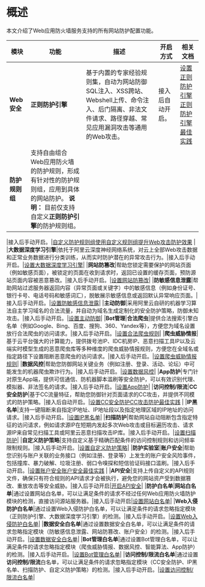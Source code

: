 # 概述

本文介绍了Web应用防火墙服务支持的所有网站防护配置功能。

|模块|功能|描述|开启方式|相关文档|
|--|--|--|----|----|
|**Web安全**|**正则防护引擎**|基于内置的专家经验规则集，自动为网站防御SQL注入、XSS跨站、Webshell上传、命令注入、后门隔离、非法文件请求、路径穿越、常见应用漏洞攻击等通用的Web攻击。|接入后自动开启。|[设置正则防护引擎](/cn.zh-CN/网站防护配置/Web安全/设置正则防护引擎.md)[正则防护引擎最佳实践](t15589.md#) |
|**防护规则组**|支持自由组合Web应用防火墙的防护规则，形成有针对性的防护规则组，应用到具体的网站防护。 **说明：** 目前仅支持自定义**正则防护引擎**的防护规则组。

|接入后手动开启。|[自定义防护规则组](/cn.zh-CN/网站防护配置/自定义防护规则组.md)[使用自定义规则组提升Web攻击防护效果](t78570.md#) |
|**大数据深度学习引擎**|依托于阿里云深度神经网络系统，对云上全部Web攻击数据和正常业务数据进行分类训练，从而实时防护潜在的异常攻击行为。|接入后手动开启。|[设置大数据深度学习引擎](/cn.zh-CN/网站防护配置/Web安全/设置大数据深度学习引擎.md)|
|**网站防篡改**|帮助您锁定需要保护的网站页面（例如敏感页面），被锁定的页面在收到请求时，返回已设置的缓存页面，预防源站页面内容被恶意篡改。|接入后手动开启。|[设置网站防篡改](/cn.zh-CN/网站防护配置/Web安全/设置网站防篡改.md)|
|**防敏感信息泄露**|帮助网站过滤服务器返回内容（异常页面或关键字）中的敏感信息（例如身份证号、银行卡号、电话号码和敏感词汇），脱敏展示敏感信息或返回默认异常响应页面。|接入后手动开启。|[设置防敏感信息泄露](/cn.zh-CN/网站防护配置/Web安全/设置防敏感信息泄露.md)|
|**主动防御**|采用阿里云自研的机器学习算法自主学习域名的合法流量，并自动为域名生成定制化的安全防护策略，防御未知攻击。|接入后手动开启。|[设置主动防御](/cn.zh-CN/网站防护配置/Web安全/设置主动防御.md)|
|**Bot管理**|**合法爬虫**|提供合法搜索引擎白名单（例如Google、Bing、百度、搜狗、360、Yandex等），方便您为域名设置放行合法爬虫的访问请求。|接入后手动开启。|[设置合法爬虫规则](/cn.zh-CN/网站防护配置/Bot管理/设置合法爬虫规则.md)|
|**爬虫威胁情报**|基于云平台强大的计算能力，提供拨号池IP、IDC机房IP、恶意扫描工具IP以及云端实时模型生成的恶意爬虫库等多种维度的爬虫威胁情报规则，方便您在全域名或指定路径下设置阻断恶意爬虫的访问请求。|接入后手动开启。|[设置爬虫威胁情报规则](/cn.zh-CN/网站防护配置/Bot管理/设置爬虫威胁情报规则.md)|
|**数据风控**|帮助您防御网站关键业务（例如注册、登录、活动、论坛）中可能发生的机器爬虫欺诈行为。|接入后手动开启。|[设置数据风控](/cn.zh-CN/网站防护配置/Bot管理/设置数据风控.md)|
|**App防护**|专门针对原生App端，提供可信通信、防机器脚本滥刷等安全防护，可以有效识别代理、模拟器、非法签名的请求。|接入后手动开启。|[设置App防护](/cn.zh-CN/网站防护配置/Bot管理/App防护/设置App防护.md)|
|**访问控制/限流**|**CC安全防护**|基于CC流量特征，帮助您防御针对页面请求的CC攻击，并提供不同模式的防护策略。|接入后自动开启。|[设置CC安全防护](/cn.zh-CN/网站防护配置/访问控制/限流/设置CC安全防护.md)[CC攻击防护最佳实践](t81368.md#) |
|**IP黑名单**|支持一键阻断来自指定IP地址、IP地址段以及指定地理区域的IP地址的访问请求。|接入后手动开启。|[设置IP黑名单](/cn.zh-CN/网站防护配置/访问控制/限流/设置IP黑名单.md)|
|**扫描防护**|帮助网站自动阻断包含指定特征的访问请求，例如请求源IP在短期内发起多次Web攻击或目标遍历攻击、请求源IP来自常见扫描工具或阿里云恶意扫描攻击IP库。|接入后手动开启。|[设置扫描防护](/cn.zh-CN/网站防护配置/访问控制/限流/设置扫描防护.md)|
|**自定义防护策略**|支持自定义基于精确匹配条件的访问控制规则和访问频率限制规则。|接入后手动开启。|[设置自定义防护策略](/cn.zh-CN/网站防护配置/访问控制/限流/设置自定义防护策略.md)|
|**防护实验室**|**账户安全**|帮助您识别与账户关联的业务接口（例如注册、登录等）上发生的账户安全风险事件，包括撞库、暴力破解、垃圾注册、弱口令嗅探和短信验证码接口滥刷。|接入后手动开启。|[设置账户安全](/cn.zh-CN/防护实验室/设置账户安全.md)[账户安全最佳实践](t1840545.md#) |
|**API安全**|支持上传自定义的API规则文件，确保只有符合规则的API请求才会被执行，避免您的网站资产受到数据篡改、重放攻击等安全威胁。|接入后手动开启|[开启API安全](/cn.zh-CN/防护实验室/开启API安全.md)|
|**防护白名单**|**网站白名单**|通过设置网站白名单，可以让满足条件的请求不经过任何Web应用防火墙防护模块的检测，直接访问源站服务器。|接入后手动开启|[设置网站白名单](/cn.zh-CN/网站防护配置/防护白名单/设置网站白名单.md)|
|**Web入侵防护白名单**|通过设置Web入侵防护白名单，可以让满足条件的请求忽略指定模块（正则防护引擎、大数据深度学习引擎）的检测。|接入后手动开启。|[设置Web入侵防护白名单](/cn.zh-CN/网站防护配置/防护白名单/设置Web入侵防护白名单.md)|
|**数据安全白名单**|通过设置数据安全白名单，可以让满足条件的请求忽略指定模块（防敏感信息泄露、网站防篡改、账户安全）的检测。|接入后手动开启。|[设置数据安全白名单](/cn.zh-CN/网站防护配置/防护白名单/设置数据安全白名单.md)|
|**Bot管理白名单**|通过设置Bot管理白名单，可以让满足条件的请求忽略指定模块（爬虫威胁情报、数据风控、智能算法、App防护）的检测。|接入后手动开启。|[设置Bot管理白名单](/cn.zh-CN/网站防护配置/防护白名单/设置Bot管理白名单.md)|
|**访问控制/限流白名单**|通过设置**访问控制/限流**白名单，可以让满足条件的请求忽略指定模块（CC安全防护、IP黑名单、扫描防护、自定义防护策略）的检测。|接入后手动开启。|[设置访问控制/限流白名单](/cn.zh-CN/网站防护配置/防护白名单/设置访问控制/限流白名单.md)|

